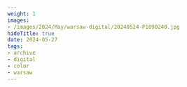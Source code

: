 ```yaml
---
weight: 1
images:
- /images/2024/May/warsaw-digital/20240524-P1090240.jpg
hideTitle: true
date: 2024-05-27
tags:
- archive
- digital
- color
- warsaw
---
```


